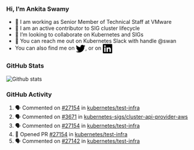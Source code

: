 ### Hi, I’m Ankita Swamy

- 💼 I am working as Senior Member of Technical Staff at VMware
- 👀 I am an active contributor to SIG cluster lifecycle 
- 💞️ I’m looking to collaborate on Kubernetes and SIGs
- 💬 You can reach me out on Kubernetes Slack with handle @swan
- You can also find me on <a href="https://twitter.com/SwamyAnkita" target="blank"><img align="center" src="https://raw.githubusercontent.com/Ankitasw/Ankitasw/master/svg/twitter.svg" alt="Ankitasw" height="25" width="25" color="#1DA1f2" /></a>, or on <a href="https://www.linkedin.com/in/Ankitaswamy/" target="blank"><img align="center" src="https://raw.githubusercontent.com/Ankitasw/Ankitasw/master/svg/linkedin.svg" alt="Ankitasw" height="25" width="25" /></a>

### GitHub Stats
![Github stats](https://github-readme-stats.vercel.app/api?username=Ankitasw&count_private=true&show_icons=true&theme=tokyonight)

### GitHub Activity 
<!--START_SECTION:activity-->
1. 🗣 Commented on [#27154](https://github.com/kubernetes/test-infra/issues/27154) in [kubernetes/test-infra](https://github.com/kubernetes/test-infra)
2. 🗣 Commented on [#3671](https://github.com/kubernetes-sigs/cluster-api-provider-aws/issues/3671) in [kubernetes-sigs/cluster-api-provider-aws](https://github.com/kubernetes-sigs/cluster-api-provider-aws)
3. 🗣 Commented on [#27154](https://github.com/kubernetes/test-infra/issues/27154) in [kubernetes/test-infra](https://github.com/kubernetes/test-infra)
4. 💪 Opened PR [#27154](https://github.com/kubernetes/test-infra/pull/27154) in [kubernetes/test-infra](https://github.com/kubernetes/test-infra)
5. 🗣 Commented on [#27142](https://github.com/kubernetes/test-infra/issues/27142) in [kubernetes/test-infra](https://github.com/kubernetes/test-infra)
<!--END_SECTION:activity-->
